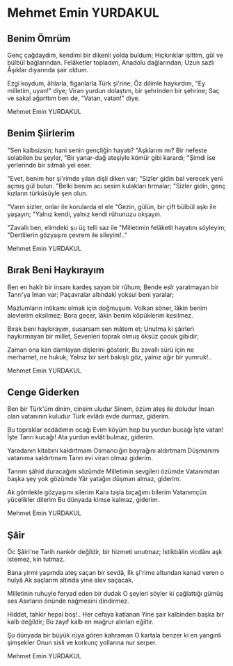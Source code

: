 # Mehmet Emin YURDAKUL

## Benim Ömrüm

Genç çağdaydım, kendimi bir dikenli yolda buldum;
Hıçkırıklar işittim, gül ve bülbül bağlarından.
Felâketler topladım, Anadolu dağlarından;
Uzun sazlı Âşıklar diyarında şair oldum.

Ezgi koydum, âhlarla, figanlarla Türk şi'rine,
Öz dilimle haykırdım, "Ey milletim, uyan!" diye;
Viran yurdun dolaştım, bir şehrinden bir şehrine;
Saç ve sakal ağarttım ben de, "Vatan, vatan!" diye.

Mehmet Emin YURDAKUL

## Benim Şiirlerim

"Sen kalbsizsin; hani senin gençliğin hayatı?
"Aşklarım mı? Bir nefeste solabilen bu şeyler,
"Bir yanar-dağ ateşiyle kömür gibi karardı;
"Şimdi ise yerlerinde bir sıtmalı yel eser.

"Evet, benim her şi'rimde yılan dişli diken var;
"Sizler gidin bal verecek yeni açmış gül bulun.
"Belki benim acı sesim kulakları tırmalar;
"Sizler gidin, genç kızların türküsüyle şen olun.

"Varın sizler, onlar ile korularda el ele
"Gezin, gülün, bir çift bülbül aşkı ile yaşayın;
"Yalnız kendi, yalnız kendi rûhunuzu okşayın.

"Zavallı ben, elimdeki şu üç telli saz ile
"Milletimin felâketli hayatını söyleyim;
"Dertlilerin gözyaşını çevrem ile sileyim!.."

Mehmet Emin YURDAKUL

## Bırak Beni Haykırayım

Ben en hakîr bir insanı kardeş sayan bir rûhum;
Bende esîr yaratmayan bir Tanrı'ya îman var;
Paçavralar altındaki yoksul beni yaralar;

Mazlumların intikamı olmak için doğmuşum.
Volkan söner, lâkin benim alevlerim eksilmez;
Bora geçer, lâkin benim köpüklerim kesilmez.

Bırak beni haykırayım, susarsam sen mâtem et;
Unutma ki şâirleri haykırmayan bir millet,
Sevenleri toprak olmuş öksüz çocuk gibidir;

Zaman ona kan damlayan dişlerini gösterir,
Bu zavallı sürü için ne merhamet, ne hukuk;
Yalnız bir sert bakışlı göz, yalnız ağır bir yumruk!..

Mehmet Emin YURDAKUL

## Cenge Giderken

Ben bir Türk'üm dinim, cinsim uludur
Sinem, özüm ateş ile doludur
İnsan olan vatanının kuludur
Türk evlâdı evde durmaz, giderim.

Bu topraklar ecdâdımın ocağı
Evim köyüm hep bu yurdun bucağı
İşte vatan! İşte Tanrı kucağı!
Ata yurdun evlât bulmaz, giderim.

Yaradanın kitabını kaldırtmam
Osmancığın bayrağını aldırtmam
Düşmanımı vatanıma saldırtmam
Tanrı evi viran olmaz giderim.

Tanrım şâhid duracağım sözümde
Milletimin sevgileri özümde
Vatanımdan başka şey yok gözümde
Yâr yatağın düşman almaz, giderim.

Ak gömlekle gözyaşımı silerim
Kara taşla bıçağımı bilerim
Vatanımçün yücelikler dilerim
Bu dünyada kimse kalmaz, giderim.

Mehmet Emin YURDAKUL

## Şâir

Öc Şâiri'ne
                Tarih nankör değildir, bir hizmeti unutmaz;
                İstikbâlin vicdânı aşk istemez, kin tutmaz.



Bana yirmi yaşımda ateş saçan bir sevdâ,
İlk şi'rime altundan kanad veren o hulyâ
Ak saçlarım altında yine alev saçacak.

Milletinin ruhuyle feryad eden bir dudak
O şeyleri söyler ki çağlattığı gümüş ses
Asırların önünde nağmesini dindirmez.

Hiddet, tahkir hepsi boş!.. Her cefaya katlanan
Yine şair kalbinden başka bir kalb değildir;
Bu zayıf kalb en mağrur alınları eğiltir.

Şu dünyada bir büyük rüya gören kahraman
O kartala benzer ki en yangınlı şimşekler
Onun sisli ve korkunç yollarına nur serper.

Mehmet Emin YURDAKUL